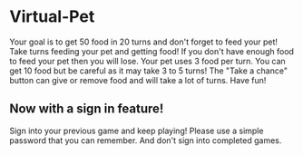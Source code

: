 # Virtual-Pet

Your goal is to get 50 food in 20 turns and don't forget to feed your pet! Take turns feeding your pet and getting food! If you don't have enough food to feed your pet then you will lose. Your pet uses 3 food per turn. You can get 10 food but be careful as it may take 3 to 5 turns! The "Take a chance" button can give or remove food and will take a lot of turns. Have fun!

## Now with a sign in feature!

Sign into your previous game and keep playing! Please use a simple password that you can remember. And don't sign into completed games.
